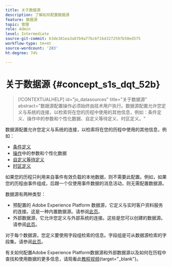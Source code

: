 ```yaml
---
title: 关于数据源
description: 了解如何配置数据源
feature: 数据源
topic: 管理
role: Admin
level: Intermediate
source-git-commit: 63de381ea3a87b9a77bc6f1643272597b50ed575
workflow-type: tm+mt
source-wordcount: '283'
ht-degree: 74%

---
```


# 关于数据源 {#concept_s1s_dqt_52b}

>[!CONTEXTUALHELP]
>id="jo_datasources"
>title="关于数据源"
>abstract="数据源配置操作必须始终由技术用户执行。数据源配置允许您定义与系统的连接，以检索将在您的历程中使用的其他信息，例如：条件定义、操作中的参数和个性化数据、自定义等待定义、时区定义。"

数据源配置允许您定义与系统的连接，以检索将在您的历程中使用的其他信息，例如：

* [条件定义](../building-journeys/condition-activity.md)
* [操作](../action/action.md)中的参数和个性化数据
* [自定义等待定义](../building-journeys/wait-activity.md#custom)
* [时区定义](../building-journeys/timezone-management.md)

如果您的历程只利用来自事件有效负载的本地数据，则不需要此配置。例如，如果您的历程由事件组成，后跟一个仅使用事件数据的消息活动，则无需配置数据源。

数据源有两种类型：

* 预配置的 Adobe Experience Platform 数据源，它定义与实时客户资料服务的连接。这是一种内置数据源。请参阅[此页](../datasource/adobe-experience-platform-data-source.md)。
* 外部数据源，它允许您定义与外部系统的连接。这些是您可以创建的数据源。请参阅[此页](../datasource/external-data-sources.md)。

对于每个数据源，您定义要使用字段组检索的信息。字段组是可从数据源检索的字段集。请参阅[此页](../datasource/configure-data-sources.md#define-field-groups)。

有关如何配置Adobe Experience Platform数据源和外部数据源以及如何在历程中查找和使用数据的更多信息，请观看此[教程视频](https://experienceleague.adobe.com/docs/journey-orchestration-learn/tutorials/configure-data-sources.html){target=&quot;_blank&quot;}。
